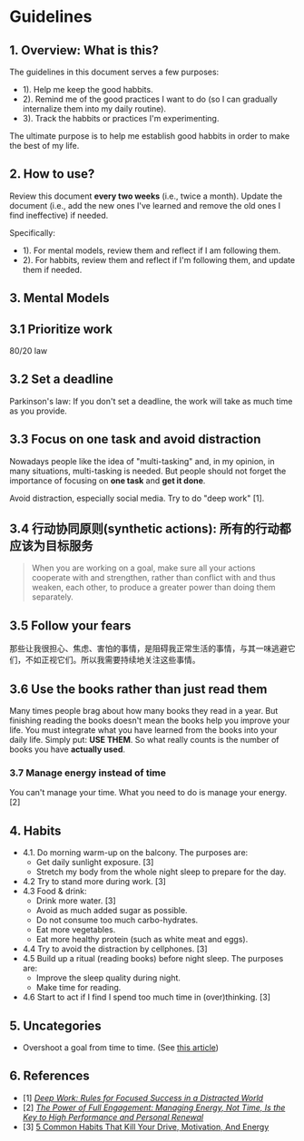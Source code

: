 # Guidelines

## 1. Overview: What is this?

The guidelines in this document serves a few purposes:

- 1). Help me keep the good habbits.
- 2). Remind me of the good practices I want to do (so I can gradually internalize them into my daily routine).
- 3). Track the habbits or practices I'm experimenting.

The ultimate purpose is to help me establish good habbits in order to make the best of my life.

## 2. How to use?

Review this document **every two weeks** (i.e., twice a month). Update the document (i.e., add the new ones I've learned and remove the old ones I find ineffective) if needed.

Specifically:

- 1). For mental models, review them and reflect if I am following them.
- 2). For habbits, review them and reflect if I'm following them, and update them if needed.

## 3. Mental Models

## 3.1 Prioritize work

80/20 law

## 3.2 Set a deadline

Parkinson's law: If you don't set a deadline, the work will take as much time as you provide.

## 3.3 Focus on one task and avoid distraction

Nowadays people like the idea of "multi-tasking" and, in my opinion, in many situations, multi-tasking is needed. But people should not forget the importance of focusing on **one task** and **get it done**.

Avoid distraction, especially social media. Try to do "deep work" [1].

## 3.4 行动协同原则(synthetic actions): 所有的行动都应该为目标服务

> When you are working on a goal, make sure all your actions cooperate with and strengthen, rather than conflict with and thus weaken, each other, to produce a greater power than doing them separately.

## 3.5 Follow your fears

那些让我很担心、焦虑、害怕的事情，是阻碍我正常生活的事情，与其一味逃避它们，不如正视它们。所以我需要持续地关注这些事情。

## 3.6 Use the books rather than just read them

Many times people brag about how many books they read in a year. But finishing reading the books doesn't mean the books help you improve your life. You must integrate what you have learned from the books into your daily life.  Simply put: **USE THEM**. So what really counts is the number of books you have **actually used**.

### 3.7 Manage energy instead of time

You can't manage your time. What you need to do is manage your energy. [2]

## 4. Habits

- 4.1. Do morning warm-up  on the balcony. The purposes are:
  - Get daily sunlight exposure. [3]
  - Stretch my body from the whole night sleep to prepare for the day.
- 4.2 Try to stand more during work. [3]
- 4.3 Food & drink:
  - Drink more water. [3]
  - Avoid as much added sugar as possible.
  - Do not consume too much carbo-hydrates.
  - Eat more vegetables.
  - Eat more healthy protein (such as white meat and eggs).
- 4.4 Try to avoid the distraction by cellphones. [3]
- 4.5 Build up a ritual (reading books) before night sleep. The purposes are:
  - Improve the sleep quality during night.
  - Make time for reading.
- 4.6 Start to act if I find I spend too much time in (over)thinking. [3]

## 5. Uncategories

- Overshoot a goal from time to time. (See [this article](https://www.yourtango.com/self/unsexy-habits-immediately-increase-mental-strength))

## 6. References

- [1] [_Deep Work: Rules for Focused Success in a Distracted World_](https://www.goodreads.com/book/show/25744928-deep-work)
- [2] [_The Power of Full Engagement: Managing Energy, Not Time, Is the Key to High Performance and Personal Renewal_](https://www.goodreads.com/book/show/68985.The_Power_of_Full_Engagement)
- [3] [5 Common Habits That Kill Your Drive, Motivation, And Energy](https://www.primermagazine.com/2023/live/5-common-habits-that-kill-your-drive-motivation-and-energy)
